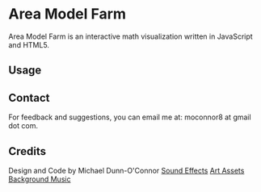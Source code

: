 # Area Model Farm

Area Model Farm is an interactive math visualization written in JavaScript and HTML5.

## Usage


## Contact
For feedback and suggestions, you can email me at: moconnor8 at gmail dot com.

## Credits
Design and Code by Michael Dunn-O'Connor
[Sound Effects](https://scratch.mit.edu/)
[Art Assets](https://opengameart.org/content/lpc-tile-atlas)
[Background Music](https://soundcloud.com/sakuragirl_official)